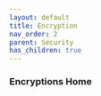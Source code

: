 ```yaml
---
layout: default
title: Encryption
nav_order: 2
parent: Security
has_children: true
---
```

### Encryptions Home